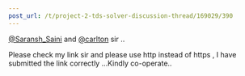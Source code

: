 ```yaml
---
post_url: /t/project-2-tds-solver-discussion-thread/169029/390
---
```

[@Saransh\_Saini](/u/saransh_saini) and [@carlton](/u/carlton) sir ..

Please check my link sir and please use http instead of https , I have submitted the link correctly …Kindly co-operate..
